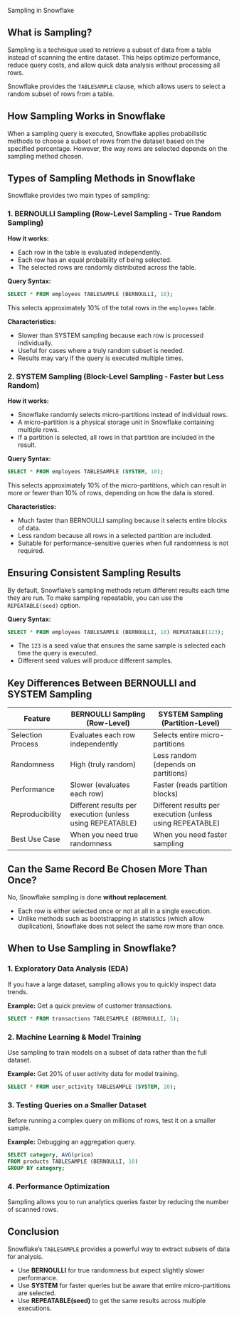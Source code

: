 Sampling in Snowflake

## What is Sampling?
Sampling is a technique used to retrieve a subset of data from a table instead of scanning the entire dataset. This helps optimize performance, reduce query costs, and allow quick data analysis without processing all rows.

Snowflake provides the `TABLESAMPLE` clause, which allows users to select a random subset of rows from a table.

## How Sampling Works in Snowflake
When a sampling query is executed, Snowflake applies probabilistic methods to choose a subset of rows from the dataset based on the specified percentage. However, the way rows are selected depends on the sampling method chosen.

## Types of Sampling Methods in Snowflake
Snowflake provides two main types of sampling:

### 1. BERNOULLI Sampling (Row-Level Sampling - True Random Sampling)
**How it works:**

- Each row in the table is evaluated independently.
- Each row has an equal probability of being selected.
- The selected rows are randomly distributed across the table.

**Query Syntax:**
```sql
SELECT * FROM employees TABLESAMPLE (BERNOULLI, 10);
```
This selects approximately 10% of the total rows in the `employees` table.

**Characteristics:**

- Slower than SYSTEM sampling because each row is processed individually.
- Useful for cases where a truly random subset is needed.
- Results may vary if the query is executed multiple times.

### 2. SYSTEM Sampling (Block-Level Sampling - Faster but Less Random)
**How it works:**

- Snowflake randomly selects micro-partitions instead of individual rows.
- A micro-partition is a physical storage unit in Snowflake containing multiple rows.
- If a partition is selected, all rows in that partition are included in the result.

**Query Syntax:**
```sql
SELECT * FROM employees TABLESAMPLE (SYSTEM, 10);
```
This selects approximately 10% of the micro-partitions, which can result in more or fewer than 10% of rows, depending on how the data is stored.

**Characteristics:**

- Much faster than BERNOULLI sampling because it selects entire blocks of data.
- Less random because all rows in a selected partition are included.
- Suitable for performance-sensitive queries when full randomness is not required.

## Ensuring Consistent Sampling Results
By default, Snowflake’s sampling methods return different results each time they are run. To make sampling repeatable, you can use the `REPEATABLE(seed)` option.

**Query Syntax:**
```sql
SELECT * FROM employees TABLESAMPLE (BERNOULLI, 10) REPEATABLE(123);
```
- The `123` is a seed value that ensures the same sample is selected each time the query is executed.
- Different seed values will produce different samples.

## Key Differences Between BERNOULLI and SYSTEM Sampling
| Feature | BERNOULLI Sampling (Row-Level) | SYSTEM Sampling (Partition-Level) |
|---------|--------------------------------|-----------------------------------|
| Selection Process | Evaluates each row independently | Selects entire micro-partitions |
| Randomness | High (truly random) | Less random (depends on partitions) |
| Performance | Slower (evaluates each row) | Faster (reads partition blocks) |
| Reproducibility | Different results per execution (unless using REPEATABLE) | Different results per execution (unless using REPEATABLE) |
| Best Use Case | When you need true randomness | When you need faster sampling |

## Can the Same Record Be Chosen More Than Once?
No, Snowflake sampling is done **without replacement**.

- Each row is either selected once or not at all in a single execution.
- Unlike methods such as bootstrapping in statistics (which allow duplication), Snowflake does not select the same row more than once.

## When to Use Sampling in Snowflake?

### 1. Exploratory Data Analysis (EDA)
If you have a large dataset, sampling allows you to quickly inspect data trends.

**Example:** Get a quick preview of customer transactions.
```sql
SELECT * FROM transactions TABLESAMPLE (BERNOULLI, 5);
```

### 2. Machine Learning & Model Training
Use sampling to train models on a subset of data rather than the full dataset.

**Example:** Get 20% of user activity data for model training.
```sql
SELECT * FROM user_activity TABLESAMPLE (SYSTEM, 20);
```

### 3. Testing Queries on a Smaller Dataset
Before running a complex query on millions of rows, test it on a smaller sample.

**Example:** Debugging an aggregation query.
```sql
SELECT category, AVG(price) 
FROM products TABLESAMPLE (BERNOULLI, 10) 
GROUP BY category;
```

### 4. Performance Optimization
Sampling allows you to run analytics queries faster by reducing the number of scanned rows.

## Conclusion
Snowflake’s `TABLESAMPLE` provides a powerful way to extract subsets of data for analysis.

- Use **BERNOULLI** for true randomness but expect slightly slower performance.
- Use **SYSTEM** for faster queries but be aware that entire micro-partitions are selected.
- Use **REPEATABLE(seed)** to get the same results across multiple executions.

